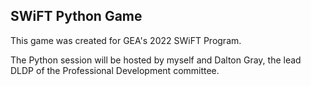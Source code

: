 ## SWiFT Python Game

This game was created for GEA's 2022 SWiFT Program.

The Python session will be hosted by myself and Dalton Gray, the lead DLDP of the Professional Development committee.
